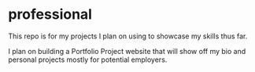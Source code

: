 # professional
This repo is for my projects I plan on using to showcase my skills thus far.

I plan on building a Portfolio Project website that will show off my bio and personal projects mostly for potential employers.
